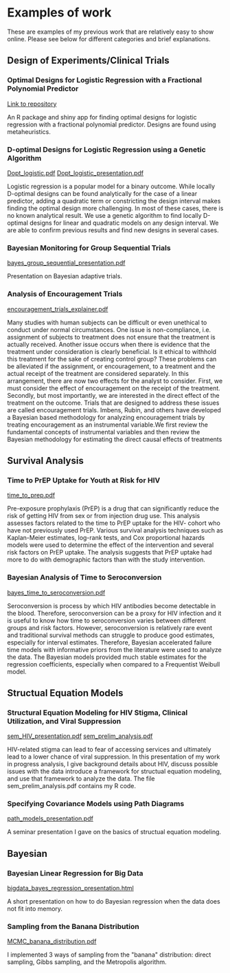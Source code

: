 # Examples of work
These are examples of my previous work that are relatively easy to show online. Please see below for different categories and brief explanations.

## Design of Experiments/Clinical Trials

### Optimal Designs for Logistic Regression with a Fractional Polynomial Predictor
[Link to repository](https://github.com/willgertsch/ODpoly)

An R package and shiny app for finding optimal designs for logistic regression with a fractional polynomial predictor. Designs are found using metaheuristics.

### D-optimal Designs for Logistic Regression using a Genetic Algorithm
[Dopt_logistic.pdf](https://raw.githubusercontent.com/willgertsch/wg-examples-of-work/main/Dopt_logistic.pdf)
[Dopt_logistic_presentation.pdf](https://raw.githubusercontent.com/willgertsch/wg-examples-of-work/main/Dopt_logistic_presentation.pdf)

Logistic regression is a popular model for a binary outcome. While
locally D-optimal designs can be found analytically for the case of a
linear predictor, adding a quadratic term or constricting the design
interval makes finding the optimal design more challenging. In most
of these cases, there is no known analytical result. We use a genetic
algorithm to find locally D-optimal designs for linear and quadratic
models on any design interval. We are able to confirm previous results
and find new designs in several cases.

### Bayesian Monitoring for Group Sequential Trials
[bayes_group_sequential_presentation.pdf](https://raw.githubusercontent.com/willgertsch/wg-examples-of-work/main/bayes_group_sequential_presentation.pdf)

Presentation on Bayesian adaptive trials.

### Analysis of Encouragement Trials
[encouragement_trials_explainer.pdf](https://raw.githubusercontent.com/willgertsch/wg-examples-of-work/main/encouragement_trials_explainer.pdf) 

Many studies with human subjects can be difficult or even unethical to conduct under normal circumstances. One issue is non-compliance, i.e. assignment of subjects to treatment does not ensure that the treatment is actually received. Another issue occurs when there is evidence that the treatment under consideration is clearly beneficial. Is it ethical to withhold this treatment for the sake of creating control group? These problems can be alleviated if the assignment, or encouragement, to a treatment and the actual receipt of the treatment are considered separately. In this arrangement, there are now two effects for the analyst to consider. First, we must consider the effect of encouragement on the receipt of the treatment. Secondly, but most importantly, we are interested in the direct effect of the treatment on the outcome. Trials that are designed to address these issues are called encouragement
trials. Imbens, Rubin, and others have developed a Bayesian based methodology for analyzing encouragement trials by treating encouragement as an instrumental variable.We first review the fundamental concepts of instrumental variables and then review the Bayesian methodology for estimating the direct causal effects of treatments


## Survival Analysis

### Time to PrEP Uptake for Youth at Risk for HIV
[time_to_prep.pdf](https://raw.githubusercontent.com/willgertsch/wg-examples-of-work/main/time_to_prep.pdf)

Pre-exposure prophylaxis (PrEP) is a drug that can significantly reduce the risk of
getting HIV from sex or from injection drug use. This analysis assesses factors related to the time to PrEP uptake for the HIV- cohort who have not previously used PrEP. Various survival analysis techniques such as Kaplan-Meier estimates, log-rank tests, and Cox proportional hazards models were used to determine the effect of the intervention  and several risk factors on PrEP uptake. The analysis suggests that PrEP uptake had more to do with demographic factors than with the study intervention.

### Bayesian Analysis of Time to Seroconversion
[bayes_time_to_seroconversion.pdf](https://raw.githubusercontent.com/willgertsch/wg-examples-of-work/main/bayesian_time_to_seroconversion.pdf)

Seroconversion is process by which HIV antibodies become detectable in the
blood. Therefore, seroconversion can be a proxy for HIV infection and it is
useful to know how time to seroconversion varies between different groups
and risk factors. However, seroconversion is relatively rare event and traditional survival methods can struggle to produce good estimates, especially for interval estimates. Therefore, Bayesian accelerated failure time models with informative priors from the literature were used to analyze the data. The Bayesian models provided much stable estimates for the regression coefficients, especially when compared to a Frequentist Weibull model.

## Structual Equation Models

### Structural Equation Modeling for HIV Stigma, Clinical Utilization, and Viral Suppression
[sem_HIV_presentation.pdf](https://raw.githubusercontent.com/willgertsch/wg-examples-of-work/main/sem_HIV_presentation.pdf)
[sem_prelim_analysis.pdf](https://raw.githubusercontent.com/willgertsch/wg-examples-of-work/main/sem_prelim_analysis.pdf)

HIV-related stigma can lead to fear of accessing services and ultimately lead to a lower chance of viral suppression. In this presentation of my work in progress analysis, I give background details about HIV, discuss possible issues with the data introduce a framework for structual equation modeling, and use that framework to analyze the data. The file sem_prelim_analysis.pdf contains my R code.

### Specifying Covariance Models using Path Diagrams
[path_models_presentation.pdf](https://raw.githubusercontent.com/willgertsch/wg-examples-of-work/main/path_models_presentation.pdf)

A seminar presentation I gave on the basics of structual equation modeling.

## Bayesian

### Bayesian Linear Regression for Big Data
[bigdata_bayes_regression_presentation.html](https://raw.githack.com/willgertsch/wg-examples-of-work/main/bigdata_bayes_regression_presentation.html#/)

A short presentation on how to do Bayesian regression when the data does not fit into memory.

### Sampling from the Banana Distribution
[MCMC_banana_distribution.pdf](https://raw.githubusercontent.com/willgertsch/wg-examples-of-work/main/MCMC_banana_distribution.pdf)

I implemented 3 ways of sampling from the "banana" distribution: direct sampling, Gibbs sampling, and the Metropolis algorithm. 


